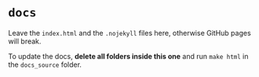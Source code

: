 # `docs`

Leave the `index.html` and the `.nojekyll` files here, otherwise GitHub pages will break.

To update the docs, **delete all folders inside this one** and run `make html` in the `docs_source` folder.
